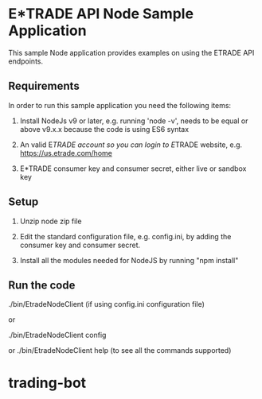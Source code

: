 # E*TRADE API Node Sample Application

This sample Node application provides examples on using the ETRADE API endpoints.

## Requirements

In order to run this sample application you need the following items:

1. Install NodeJs v9 or later, e.g. running 'node -v', needs to be equal or above v9.x.x because the code is using ES6 syntax
 
2. An valid E*TRADE account so you can login to E*TRADE website, e.g. https://us.etrade.com/home

3. E*TRADE consumer key and consumer secret, either live or sandbox key

## Setup

1. Unzip node zip file

2. Edit the standard configuration file, e.g. config.ini, by adding the consumer key and consumer secret.

3. Install all the modules needed for NodeJS by running "npm install"  


## Run the code
./bin/EtradeNodeClient 
 (if using config.ini configuration file) 

or 

./bin/EtradeNodeClient config <your configuration file name>

or
./bin/EtradeNodeClient help
 (to see all the commands supported)

# trading-bot
